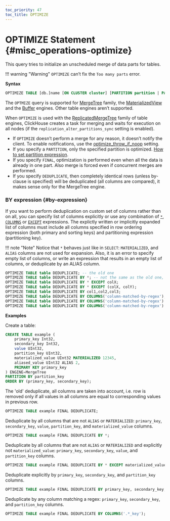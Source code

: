 ```yaml
---
toc_priority: 47
toc_title: OPTIMIZE
---
```


# OPTIMIZE Statement {#misc_operations-optimize}

This query tries to initialize an unscheduled merge of data parts for tables.

!!! warning "Warning"
    `OPTIMIZE` can’t fix the `Too many parts` error.

**Syntax**

``` sql
OPTIMIZE TABLE [db.]name [ON CLUSTER cluster] [PARTITION partition | PARTITION ID 'partition_id'] [FINAL] [DEDUPLICATE [BY expression]]
```

The `OPTMIZE` query is supported for [MergeTree](../../engines/table-engines/mergetree-family/mergetree.md) family, the [MaterializedView](../../engines/table-engines/special/materializedview.md) and the [Buffer](../../engines/table-engines/special/buffer.md) engines. Other table engines aren’t supported.

When `OPTIMIZE` is used with the [ReplicatedMergeTree](../../engines/table-engines/mergetree-family/replication.md) family of table engines, ClickHouse creates a task for merging and waits for execution on all nodes (if the `replication_alter_partitions_sync` setting is enabled).

-   If `OPTIMIZE` doesn’t perform a merge for any reason, it doesn’t notify the client. To enable notifications, use the [optimize_throw_if_noop](../../operations/settings/settings.md#setting-optimize_throw_if_noop) setting.
-   If you specify a `PARTITION`, only the specified partition is optimized. [How to set partition expression](../../sql-reference/statements/alter/index.md#alter-how-to-specify-part-expr).
-   If you specify `FINAL`, optimization is performed even when all the data is already in one part. Also merge is forced even if concurrent merges are performed.
-   If you specify `DEDUPLICATE`, then completely identical rows (unless by-clause is specified) will be deduplicated (all columns are compared), it makes sense only for the MergeTree engine.


### BY expression {#by-expression}

If you want to perform deduplication on custom set of columns rather than on all, you can specify list of columns explicitly or use any combination of [`*`](../../sql-reference/statements/select/index.md#asterisk), [`COLUMNS`](../../sql-reference/statements/select/index.md#columns-expression) or [`EXCEPT`](../../sql-reference/statements/select/index.md#except-modifier) expressions. The explictly written or implicitly expanded list of columns must include all columns specified in row ordering expression (both primary and sorting keys) and partitioning expression (partitioning key).

!!! note "Note"
    Notice that `*` behaves just like in `SELECT`: `MATERIALIZED`, and `ALIAS` columns are not used for expansion.
    Also, it is an error to specify empty list of columns, or write an expression that results in an empty list of columns, or deduplicate by an ALIAS column.

``` sql
OPTIMIZE TABLE table DEDUPLICATE; -- the old one
OPTIMIZE TABLE table DEDUPLICATE BY *; -- not the same as the old one, excludes MATERIALIZED columns (see the note above)
OPTIMIZE TABLE table DEDUPLICATE BY * EXCEPT colX;
OPTIMIZE TABLE table DEDUPLICATE BY * EXCEPT (colX, colY);
OPTIMIZE TABLE table DEDUPLICATE BY col1,col2,col3;
OPTIMIZE TABLE table DEDUPLICATE BY COLUMNS('column-matched-by-regex');
OPTIMIZE TABLE table DEDUPLICATE BY COLUMNS('column-matched-by-regex') EXCEPT colX;
OPTIMIZE TABLE table DEDUPLICATE BY COLUMNS('column-matched-by-regex') EXCEPT (colX, colY);
```

**Examples**

Create a table:

``` sql
CREATE TABLE example (
    primary_key Int32,
    secondary_key Int32,
    value UInt32,
    partition_key UInt32,
    materialized_value UInt32 MATERIALIZED 12345,
    aliased_value UInt32 ALIAS 2,
    PRIMARY KEY primary_key
) ENGINE=MergeTree
PARTITION BY partition_key
ORDER BY (primary_key, secondary_key);
```

The 'old' deduplicate, all columns are taken into account, i.e. row is removed only if all values in all columns are equal to corresponding values in previous row.

``` sql
OPTIMIZE TABLE example FINAL DEDUPLICATE;
```

Deduplicate by all columns that are not `ALIAS` or `MATERIALIZED`: `primary_key`, `secondary_key`, `value`, `partition_key`, and `materialized_value` columns.

``` sql
OPTIMIZE TABLE example FINAL DEDUPLICATE BY *;
```

Deduplicate by all columns that are not `ALIAS` or `MATERIALIZED` and explicitly not `materialized_value`: `primary_key`, `secondary_key`, `value`, and `partition_key` columns.

``` sql
OPTIMIZE TABLE example FINAL DEDUPLICATE BY * EXCEPT materialized_value;
```

Deduplicate explicitly by `primary_key`, `secondary_key`, and `partition_key` columns.
``` sql
OPTIMIZE TABLE example FINAL DEDUPLICATE BY primary_key, secondary_key, partition_key;
```

Deduplicate by any column matching a regex: `primary_key`, `secondary_key`, and `partition_key` columns.

``` sql
OPTIMIZE TABLE example FINAL DEDUPLICATE BY COLUMNS('.*_key');
```
